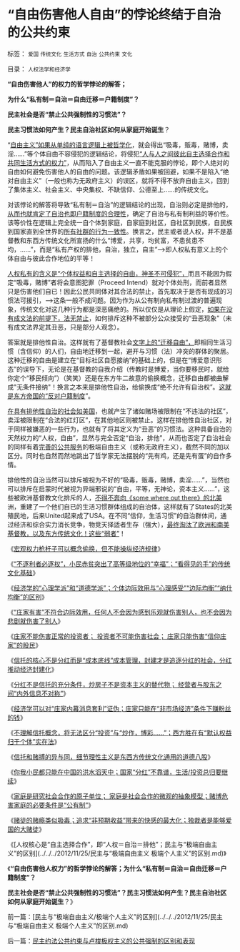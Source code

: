 # “自由伤害他人自由”的悖论终结于自治的公共约束

标签： `爱国` `传统文化` `生活方式` `自治` `公共约束` `文化` 

目录： `人权法学和经济学`

**“自由伤害他人”的权力的哲学悖论的解答；**

**为什么“私有制＝自治＝自由迁移＝户籍制度”？**

**民主社会是否“禁止公共强制性的习惯法”？**

**民主习惯法如何产生？民主自治社区如何从家庭开始诞生**？

“[自由主义”如果从单纯的语言逻辑上被哲学化](../../../2009/3/11/信仰，个人世界观的基础断言；不是绝对的道德标准.md)，就会得出“吸毒，贩毒，赌博，卖淫……”等个体自由不容侵犯的逻辑结论，将侵犯[“人与人之间彼此自主选择合作和共同生活方式的权力”](../../../2009/3/8/社区自治之户籍制度与民主人权的关系.md)，从而陷入了自由主义一直不能克服的悖论，即个人绝对的自由如何避免伤害他人的自由的问题。该逻辑矛盾如果被回避，如果不是陷入“绝对自由主义”（一般也称为无政府主义）的误区，就将不得不放弃自由主义，回到了集体主义、社会主义、中央集权、不缺信仰、公德至上……的传统文化。

对该悖论的解答将导致“私有制＝自治”的逻辑结论的出现，自治则必定是排他的，[从而也就肯定了自治也即户籍制度的合理性](../../../2009/3/8/社区自治同时保护城市和农村居民的根本利益！.md)，确定了自治与私有制利益的等价性。该等价性在逻辑上完全统一自个体到家庭，自家庭到社区，自社区到民族，自民族到国家直到全世界的[所有社群的行为一致性](../../../2010/3/10/进化论无缝衔接个人与社群的行为.md)。换言之，民主或者说人权，并不是基督教和东西方传统文化所宣扬的什么“博爱，共享，均贫富，不患贫患不均，……”，而是“私有产权的排他，自治，独立，自主”——>即人权私有意义上的个体自由与彼此合作地位的平等！

[人权私有的含义是“个体权益和自主选择的自由，神圣不可侵犯”，](../../../2009/6/17/人权是任何信仰须共同表述的价值观.md)而且不能因为假定“吸毒，赌博”者将会意图犯罪（Proceed
Intend）就对个体处刑，而前者显然只是伤害他们自已！因此公民共同体对其合法的禁止，首先取决于是否有现成的习惯法可援引，——>这条一般不成问题。因为作为从公有制向私有制过渡的普遍现象，传统文化对这几种行为都是深恶痛绝的。所以仅仅是从理论上假定，[如果在没有成文法的前提下，法无禁止](../../../2007/9/30/民主就是与民约法；法律并不是道德的上层建筑.md)，如何排斥这种不被部分公众接受的“丑恶现象”（未有成文法界定其丑恶，只是部分人观念）。

答案就是排他性自治。这样就有了基督教社会[文字上的“迁移自由”，](../../../2009/3/6/自由结社，社区自治和迁移自由.md)即相同生活习惯（含信仰）的人们，自由地迁移到一起，避开与习惯（法）冲突的群体的聚居。这种迁移的自由是建立在“目标社区自愿接纳”的基础上的，但是在“博爱意识形态”的误导下，无论是在基督教的自我介绍（传教时是博爱，当你要移民时，就给你定个“移民倾向”）（笑笑）还是在东方牛二故意的偷换概念，迁移自由都被曲解成"无条件接纳"！换言之本来是排他性自治，给偷换成“绝不允许有自治权”。[这就是东方帝国的“反对户籍制度](../../../2009/3/7/户籍制度的选择权，在该地居民，不在外来者.md)”。

[在具有排他性自治的社会如美国](../../../2011/5/22/美国的人口政策和移民政策.md)，也就产生了诸如赌场被限制在“不违法的社区”，卖淫被限制在“合法的红灯区”，在其他地区则被禁止。这样在排他性自治社区，对于同样被嫌恶的一些行为，也就有了将其定义为“丑恶”的习惯法。这种具备自治的天然权力的“人权，自由”，显然与完全否定“自治，排他”，从而也否定了自治社会的同样有着[完善的公共服务](../../../2009/12/6/公务员，即公共服务从业员.md)的极端自由主义（或称无政府主义），截然不同的加以区分。同时也自然而然地跳出了哲学家无法摆脱的“先有鸡，还是先有蛋”的自作多情。

排他性的自治当然可以排斥被视为不好的“吸毒，贩毒，赌博，卖淫……”，当然也可以排斥在启蒙时代被视为异端邪说的“自由，平等，无神论，资本主义……”，这些被欧洲基督教文化排斥的人，[不得不奔向《some where out
there》的北美](../../../2010/4/19/《五月花号公约》有什么先决条件.md)洲，重建了一个他们自已的生活习惯群体组成的自治体，这样就有了States的北美殖民地，后来United起来成了USA。在不同“信仰，生活习惯”的自治群体间，通过经济和综合实力消长竞争，物竞天择适者生存（强大），[最终淘汰了欧洲和南美基督教，以及东方传统文化！这些“弱者”](../../../2012/3/3/私有制淘汰剥削关系，公有制淘汰弱势群体.md)！

《[宏观权力枪杆子可以概念偷换，但不能操纵经济规律](../../../2012/11/21/宏观权力可以概念偷换，但不能操纵经济规律.md)》

《[“不逐利者必逐权”，小民赤贫突出了高等级地位的“幸福”；“看得见的手”的传统文化基础](../../../2012/11/22/“看得见的手”的传统文化基础.md)》

《[经济学的“心理学派”和“道德学派”；个体边际效用与“心理感受”“边际均衡”“纳什均衡”的区别](../../../2012/11/22/经济学的“心理学派”和“道德学派”.md)》

《[“庄家有害”不符合边际效用，任何人不会因为感到乐观就伤害别人，也不会因为悲剧就伤害了别人](../../../2012/11/22/“看得见的手”的理由“看不见”，“庄家有害”不科学；.md)》

《[庄家不能伤害正常的投资者； 投资者不可能伤害社会；
庄家只能伤害“信仰庄家”的股民](../../../2012/11/23/庄家不能伤害正常的投资者；&nbsp;投机不可能伤害社会；.md)》

《[信托的核心不是分红而是“成本底线”成本管理，封建才是追逐分红的社会，分红推动经济封建化](../../../2012/11/23/封建才是追逐分红的社会，分红推动经济封建化；.md)》

《[分红不是信托的充分条件，炒房子不是资本主义的替代物；
经营者与股东之间“内外信息不对称”](../../../2012/11/23/分红不能取代信托，炒房不能替代资本主义.md)》

《[经济学可以对“庄家内幕消息套利”证伪；庄家只能在“非市场经济”条件下赚粉丝的钱](../../../2012/11/24/经济学可以证伪庄家阴谋论.md)》

《[不理解信托概念，将无法区分“投资”与“炒作，博彩……”；西方胜在有“默认权益归于个体”实在法](../../../2012/11/24/把生机勃勃的中国经济，A股打压成大熊市，不容易！.md)》

《[信托和赌搏的异与同，细节理性主义是东西方传统文化通用的道德八股](../../../2012/11/24/道德八股的万能语法.md)》

《[你我小民都只能在中国的洪水滔天中；国家“分红”不靠谱，生活/投资总归要继续](../../../2012/11/24/经济学家吴敬琏的吴氏句法的文学才华.md)》

《[家庭是研究社会合作的原子单位；
家庭是社会合作的微观的抽象模型；赌博危害家庭的必要条件是“公有制”](../../../2012/11/25/家庭是研究社会合作的原子单位；.md)》

《[赌徒的赌瘾类似吸毒；追求“非预期收益”带来的快感的最大化；独裁者是能够爱国的大赌徒](../../../2012/11/25/赌徒的赌瘾类似吸毒，独裁者可能是爱国的大赌徒，.md)》

《[人权核心是“自主选择合作”，即“人权＝自治＝排他”；民主与“极端自由主义”的区别](../../../2012/11/25/民主与“极端自由主义 极端个人主义”的区别.md)》

《**“自由伤害他人权力”的哲学悖论的解答；为什么“私有制＝自治＝自由迁移＝户籍制度”？**

**民主社会是否“禁止公共强制性的习惯法”？民主习惯法如何产生？民主自治社区如何从家庭开始诞生**？》



前一篇：[民主与“极端自由主义/极端个人主义”的区别](../../../2012/11/25/民主与“极端自由主义 极端个人主义”的区别.md)

后一篇：[民主约法公共约束与卢梭极权主义的公共强制的区别和表现](../../../2012/11/26/民主约法公共约束与卢梭极权主义的公共强制的区别和表现.md)